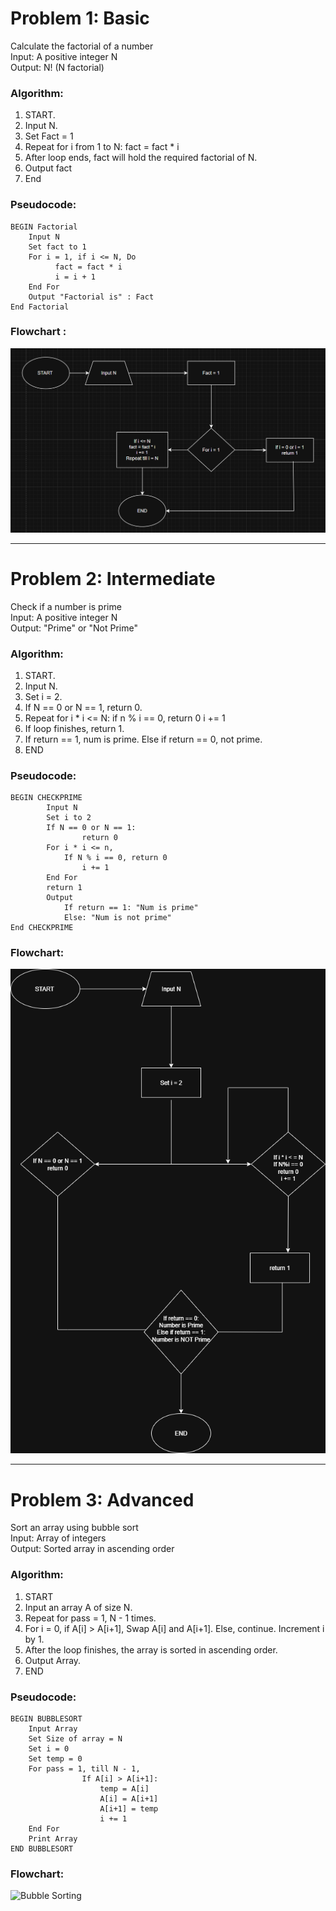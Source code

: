 # Problem 1: Basic
Calculate the factorial of a number  
Input: A positive integer N   
Output: N! (N factorial)

### Algorithm:
1. START.
2. Input N.
3. Set Fact = 1
4. Repeat for i from 1 to N:
    fact = fact * i
5. After loop ends, fact will hold the required factorial of N.
6. Output fact
7. End

### Pseudocode:

    BEGIN Factorial
        Input N
        Set fact to 1
        For i = 1, if i <= N, Do 
              fact = fact * i
              i = i + 1
        End For
        Output "Factorial is" : Fact
    End Factorial

### Flowchart :
![Factorial Image](factorialfinal.png)

---

# Problem 2: Intermediate
Check if a number is prime   
Input: A positive integer N   
Output: "Prime" or "Not Prime"

### Algorithm:
1. START.
2. Input N.
3. Set i = 2.
4. If N == 0 or N == 1, return 0.
5. Repeat for i * i <= N:
        if n % i == 0, return 0
        i += 1
6. If loop finishes, return 1.
7. If return == 1, num is prime. Else if return == 0, not prime.
8. END

### Pseudocode: 
    BEGIN CHECKPRIME
            Input N
            Set i to 2
            If N == 0 or N == 1:
                    return 0
            For i * i <= n,
                If N % i == 0, return 0
                    i += 1
            End For
            return 1
            Output 
                If return == 1: "Num is prime"
                Else: "Num is not prime"
    End CHECKPRIME

### Flowchart: 
![Prime Image](checkprime.png)

---
    
# Problem 3: Advanced
Sort an array using bubble sort   
Input: Array of integers   
Output: Sorted array in ascending order

### Algorithm: 
1. START
2. Input an array A of size N.
3. Repeat for pass = 1, N - 1 times.
4. For i = 0, if A[i] > A[i+1], Swap A[i] and A[i+1]. Else, continue. Increment i by 1.
5. After the loop finishes, the array is sorted in ascending order.
6. Output Array.
7. END

### Pseudocode:
    BEGIN BUBBLESORT
        Input Array
        Set Size of array = N
        Set i = 0
        Set temp = 0
        For pass = 1, till N - 1, 
                    If A[i] > A[i+1]:
                        temp = A[i]
                        A[i] = A[i+1]
                        A[i+1] = temp
                        i += 1
        End For
        Print Array
    END BUBBLESORT

### Flowchart: 
![Bubble Sorting]()
